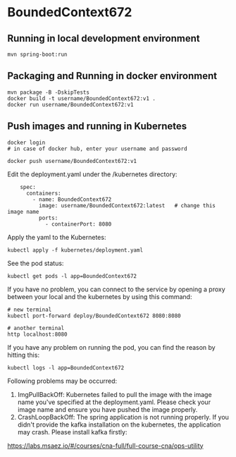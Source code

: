 # BoundedContext672

## Running in local development environment

```
mvn spring-boot:run
```

## Packaging and Running in docker environment

```
mvn package -B -DskipTests
docker build -t username/BoundedContext672:v1 .
docker run username/BoundedContext672:v1
```

## Push images and running in Kubernetes

```
docker login 
# in case of docker hub, enter your username and password

docker push username/BoundedContext672:v1
```

Edit the deployment.yaml under the /kubernetes directory:
```
    spec:
      containers:
        - name: BoundedContext672
          image: username/BoundedContext672:latest   # change this image name
          ports:
            - containerPort: 8080

```

Apply the yaml to the Kubernetes:
```
kubectl apply -f kubernetes/deployment.yaml
```

See the pod status:
```
kubectl get pods -l app=BoundedContext672
```

If you have no problem, you can connect to the service by opening a proxy between your local and the kubernetes by using this command:
```
# new terminal
kubectl port-forward deploy/BoundedContext672 8080:8080

# another terminal
http localhost:8080
```

If you have any problem on running the pod, you can find the reason by hitting this:
```
kubectl logs -l app=BoundedContext672
```

Following problems may be occurred:

1. ImgPullBackOff:  Kubernetes failed to pull the image with the image name you've specified at the deployment.yaml. Please check your image name and ensure you have pushed the image properly.
1. CrashLoopBackOff: The spring application is not running properly. If you didn't provide the kafka installation on the kubernetes, the application may crash. Please install kafka firstly:

https://labs.msaez.io/#/courses/cna-full/full-course-cna/ops-utility

